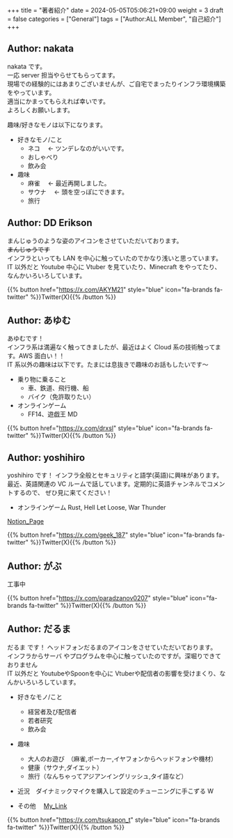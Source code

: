 +++
title = "著者紹介"
date = 2024-05-05T05:06:21+09:00
weight = 3
draft = false
categories = ["General"]
tags = ["Author:ALL Member", "自己紹介"]
+++

## Author: nakata

nakata です。\
一応 server 担当やらせてもらってます。\
現場での経験的にはあまりございませんが、ご自宅でまったりインフラ環境構築をやっています。\
適当にかまってもらえれば幸いです。\
よろしくお願いします。

趣味/好きなモノは以下になります。

- 好きなモノ/こと
  - ネコ　 ← ツンデレなのがいいです。
  - おしゃべり
  - 飲み会
- 趣味
  - 麻雀　 ← 最近再開しました。
  - サウナ　 ← 頭を空っぽにできます。
  - 旅行

## Author: DD Erikson

まんじゅうのような姿のアイコンをさせていただいております。  
~~まんじゅうです~~  
インフラといっても LAN を中心に触っていたのでかなり浅いと思っています。  
IT 以外だと Youtube 中心に Vtuber を見ていたり、Minecraft をやってたり、なんかいろいろしています。

{{% button href="https://x.com/AKYM21" style="blue" icon="fa-brands fa-twitter" %}}Twitter(X){{% /button %}}

## Author: あゆむ

あゆむです！  
インフラ系は満遍なく触ってきましたが、最近はよく Cloud 系の技術触ってます。AWS 面白い！！  
IT 系以外の趣味は以下です。たまには息抜きで趣味のお話もしたいです～

- 乗り物に乗ること
  - 車、鉄道、飛行機、船
  - バイク（免許取りたい）
- オンラインゲーム
  - FF14、遊戯王 MD

{{% button href="https://x.com/drxsl" style="blue" icon="fa-brands fa-twitter" %}}Twitter(X){{% /button %}}

## Author: yoshihiro

yoshihiro です！
インフラ全般とセキュリティと語学(英語)に興味があります。
最近、英語関連の VC ルームで話しています。定期的に英語チャンネルでコメントするので、
ぜひ見に来てください！

- オンラインゲーム
  Rust, Hell Let Loose, War Thunder

[Notion_Page](https://serverbuilding.com)

{{% button href="https://x.com/geek_187" style="blue" icon="fa-brands fa-twitter" %}}Twitter(X){{% /button %}}

## Author: がぶ

工事中

{{% button href="https://x.com/paradzanov0207" style="blue" icon="fa-brands fa-twitter" %}}Twitter(X){{% /button %}}

## Author: だるま

だるま です！
ヘッドフォンだるまのアイコンをさせていただいております。  
インフラからサーバ やプログラムを中心に触っていたのですが。深堀りできておりません  
IT 以外だと YoutubeやSpoonを中心に Vtuberや配信者の影響を受けまくり、なんかいろいろしています。
- 好きなモノ/こと
  - 経営者及び配信者
  - 若者研究
  - 飲み会
- 趣味
  - 大人のお遊び　（麻雀,ポーカー,イヤフォンからヘッドフォンや機材）　 
  - 健康（サウナ,ダイエット）
  - 旅行（なんちゃってアジアンイングリッシュ,タイ語など）
- 近況　ダイナミックマイクを購入して設定のチューニングに手こずる W

- その他　
[My_Link](https://lit.link/tsukadarumabot)


{{% button href="https://x.com/tsukapon_t" style="blue" icon="fa-brands fa-twitter" %}}Twitter(X){{% /button %}}
